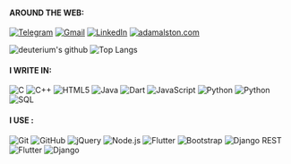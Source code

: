 #### AROUND THE WEB:
[![Telegram](https://img.shields.io/badge/-TELEGRAM-2CA5E0?style=for-the-badge&logo=telegram&logoColor=white)](https://t.me/bakesbee) [![Gmail](https://img.shields.io/badge/-GMAIL-D14836?style=for-the-badge&logo=gmail&logoColor=white)](mailto:allenjiji2604@gmail.com) [![LinkedIn](https://img.shields.io/badge/-LINKEDIN-0077B5?style=for-the-badge&logo=linkedin&logoColor=white)](https://www.linkedin.com/in/allenjiji/) [![adamalston.com](https://img.shields.io/badge/-INSTAGRAM-cd2ecb?style=for-the-badge&logo=instagram&logoColor=white)](https://www.instagram.com/allen.jiji)

![deuterium's github](https://github-readme-stats.vercel.app/api?username=allenjiji&show_icons=true&hide_border=true)
![Top Langs](https://github-readme-stats.vercel.app/api/top-langs/?username=allenjiji&layout=compact)


#### I WRITE IN:

![C](https://img.shields.io/badge/-C-000000?style=flat&logo=c) ![C++](https://img.shields.io/badge/-C++-000000?style=flat&logo=c%2B%2B) ![HTML5](https://img.shields.io/badge/-HTML5-000000?style=flat&logo=html5) ![Java](https://img.shields.io/badge/-Java-000000?style=flat&logo=java) ![Dart](https://img.shields.io/badge/-Dart-000000?style=flat&logo=dart) ![JavaScript](https://img.shields.io/badge/-JavaScript-000000?style=flat&logo=javascript) ![Python](https://img.shields.io/badge/-Python-000000?style=flat&logo=python) ![Python](https://img.shields.io/badge/-CSS-000000?style=flat&logo=css) ![SQL](https://img.shields.io/badge/-SQL-000000?style=flat&logo=postgresql) 

#### I USE :

![Git](https://img.shields.io/badge/-Git-222222?style=flat&logo=git&logoColor=F05032) ![GitHub](https://img.shields.io/badge/-GitHub-222222?style=flat&logo=github&logoColor=181717) ![jQuery](https://img.shields.io/badge/-jQuery-222222?style=flat&logo=jQuery&logoColor=0769AD) ![Node.js](https://img.shields.io/badge/-Node.js-222222?style=flat&logo=node.js&logoColor=339933) ![Flutter](https://img.shields.io/badge/-Flutter-222222?style=flat&logo=flutter&logoColor=0769AD) ![Bootstrap](https://img.shields.io/badge/-Bootstrap-222222?style=flat&logo=bootstrap&logoColor=00000) ![Django REST](https://img.shields.io/badge/-DjangoREST-222222?style=flat) ![Flutter](https://img.shields.io/badge/-FireBase-222222?style=flat&logo=firebase) ![Django](https://img.shields.io/badge/-Django-222222?style=flat&logo=django)
<!--
#### VISIT: [allenjiji.ml](http://allenjiji.ml) 
-->
<!--
**allenjiji/allenjiji** is a ✨ _special_ ✨ repository because its `README.md` (this file) appears on your GitHub profile.

Here are some ideas to get you started:

- 🔭 I’m currently working on ...
- 🌱 I’m currently learning ...
- 👯 I’m looking to collaborate on ...
- 🤔 I’m looking for help with ...
- 💬 Ask me about ...
- 📫 How to reach me: ...
- 😄 Pronouns: ...
- ⚡ Fun fact: ...
-->

 
